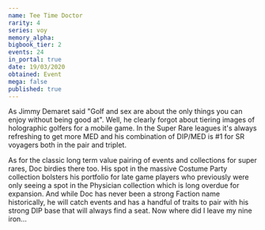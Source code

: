 ```yaml
---
name: Tee Time Doctor
rarity: 4
series: voy
memory_alpha:
bigbook_tier: 2
events: 24
in_portal: true
date: 19/03/2020
obtained: Event
mega: false
published: true
---
```


As Jimmy Demaret said "Golf and sex are about the only things you can enjoy without being good at". Well, he clearly forgot about tiering images of holographic golfers for a mobile game. In the Super Rare leagues it's always refreshing to get more MED and his combination of DIP/MED is #1 for SR voyagers both in the pair and triplet.

As for the classic long term value pairing of events and collections for super rares, Doc birdies there too. His spot in the massive Costume Party collection bolsters his portfolio for late game players who previously were only seeing a spot in the Physician collection which is long overdue for expansion. And while Doc has never been a strong Faction name historically, he will catch events and has a handful of traits to pair with his strong DIP base that will always find a seat. Now where did I leave my nine iron...
